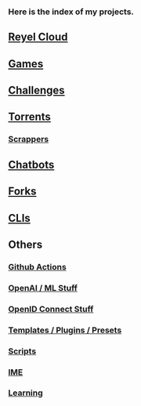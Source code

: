 ### Here is the index of my projects.


## [Reyel Cloud](reyel-cloud.md)

## [Games](games.md)

## [Challenges](challenges.md)

## [Torrents](torrents.md)

### [Scrappers](scrappers.md)

## [Chatbots](chatbots.md)

## [Forks](forks.md)

## [CLIs](clis.md)

## Others

### [Github Actions](github-actions.md)

### [OpenAI / ML Stuff](ai.md)

### [OpenID Connect Stuff](openid.md)

### [Templates / Plugins / Presets](templates-plugins-presets.md)

### [Scripts](scripts.md)

### [IME](ime.md)

### [Learning](learning.md) 
